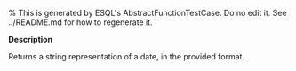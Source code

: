 % This is generated by ESQL's AbstractFunctionTestCase. Do no edit it. See ../README.md for how to regenerate it.

**Description**

Returns a string representation of a date, in the provided format.

